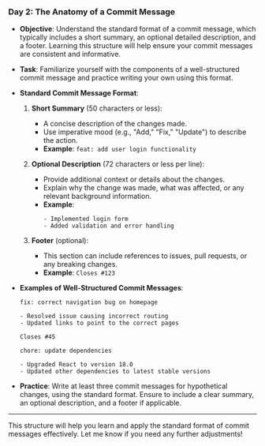 ### **Day 2: The Anatomy of a Commit Message**

- **Objective**: Understand the standard format of a commit message, which typically includes a short summary, an optional detailed description, and a footer. Learning this structure will help ensure your commit messages are consistent and informative.

- **Task**: Familiarize yourself with the components of a well-structured commit message and practice writing your own using this format.

- **Standard Commit Message Format**:
  1. **Short Summary** (50 characters or less):
     - A concise description of the changes made.
     - Use imperative mood (e.g., "Add," "Fix," "Update") to describe the action.
     - **Example**: `feat: add user login functionality`
  
  2. **Optional Description** (72 characters or less per line):
     - Provide additional context or details about the changes.
     - Explain why the change was made, what was affected, or any relevant background information.
     - **Example**:
       ```
       - Implemented login form
       - Added validation and error handling
       ```

  3. **Footer** (optional):
     - This section can include references to issues, pull requests, or any breaking changes.
     - **Example**: `Closes #123`

- **Examples of Well-Structured Commit Messages**:
  ```
  fix: correct navigation bug on homepage

  - Resolved issue causing incorrect routing
  - Updated links to point to the correct pages

  Closes #45
  ```

  ```
  chore: update dependencies

  - Upgraded React to version 18.0
  - Updated other dependencies to latest stable versions
  ```

- **Practice**: Write at least three commit messages for hypothetical changes, using the standard format. Ensure to include a clear summary, an optional description, and a footer if applicable.

---

This structure will help you learn and apply the standard format of commit messages effectively. Let me know if you need any further adjustments!
